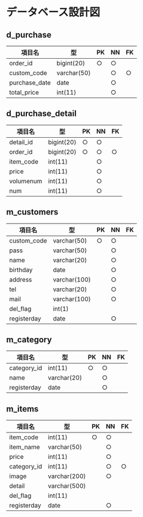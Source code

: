 # データベース設計図
 
## d_purchase
 
|項目名|型|PK|NN|FK|
|-----|--|--|--|--|
|order_id|bigint(20)|○|○||
|custom_code|varchar(50)||○|○|
|purchase_date|date||○||
|total_price|int(11)||○||
 
## d_purchase_detail
 
|項目名|型|PK|NN|FK|
|-----|--|--|--|--|
|detail_id|bigint(20)|○|○||
|order_id|bigint(20) |○|○|○|
|item_code|int(11)||○||
|price|int(11)||○||
|volumenum|int(11)||○||
|num|int(11)||○||
 
## m_customers
 
|項目名|型|PK|NN|FK|
|-----|--|--|--|--|
|custom_code|varchar(50)|○|○||
|pass|varchar(50)||○||
|name|varchar(20)||○||
|birthday|date||○||
|address|varchar(100)||○||
|tel|varchar(20)||○||
|mail|varchar(100)||○||
|del_flag|int(1)||||
|registerday|date||○||
 
## m_category
 
|項目名|型|PK|NN|FK|
|-----|--|--|--|--|
|category_id|int(11)|○|○||
|name|varchar(20)||○||
|registerday|date||○||
 
## m_items
 
|項目名|型|PK|NN|FK|
|-----|--|--|--|--|
|item_code|int(11)|○|○||
|item_name|varchar(50)||○||
|price|int(11)||○||
|category_id|int(11)||○|○|
|image|varchar(200)||○||
|detail|varchar(500)||||
|del_flag|int(11)||||
|registerday|date||○||
